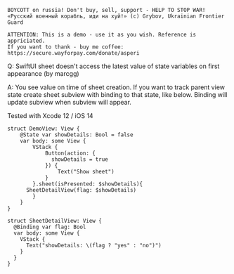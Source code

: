 ```
BOYCOTT on russia! Don't buy, sell, support - HELP TO STOP WAR!
«Русский военный корабль, иди на хуй!» (c) Grybov, Ukrainian Frontier Guard

ATTENTION: This is a demo - use it as you wish. Reference is appriciated.
If you want to thank - buy me coffee: https://secure.wayforpay.com/donate/asperi
```

Q: SwiftUI sheet doesn't access the latest value of state variables on first appearance (by marcgg)

A: You see value on time of sheet creation. If you want to track parent view state create sheet subview with binding to that state, like below. Binding will update subview when subview will appear.

Tested with Xcode 12 / iOS 14

```
struct DemoView: View {
    @State var showDetails: Bool = false
    var body: some View {
        VStack {
            Button(action: {
              showDetails = true
            }) {
                Text("Show sheet")
            }
        }.sheet(isPresented: $showDetails){
      SheetDetailView(flag: $showDetails)
        }
    }
}

struct SheetDetailView: View {
  @Binding var flag: Bool
  var body: some View {
    VStack {
      Text("showDetails: \(flag ? "yes" : "no")")
    }
  }
}
```

